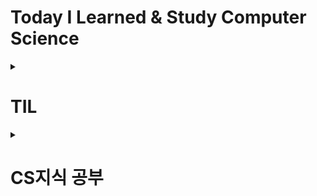 # Today I Learned & Study Computer Science

<details>
<summary><h1>TIL</h1></summary>
  
#### 기록 2024-03
- [2024-03-27 기록](https://github.com/pie0902/TIL/blob/main/Spring/Study%20Diary/2024-03-27%20TIL.md)
- [2024-03-28 기록](https://github.com/pie0902/TIL/blob/main/Spring/Study%20Diary/2024-03-28%20TIL.md)
- [2024-03-29 기록](https://github.com/pie0902/TIL/blob/main/Spring/Study%20Diary/2024-03-29%20TIL.md)
- [2024-03-31 기록](https://github.com/pie0902/TIL/blob/main/Spring/Study%20Diary/2024-03-31%20TIL.md)
#### Spring Boot Practices
- 2024-03-20 [쿼리 방식에 따른 전체조회 메서드 실행속도](https://github.com/pie0902/TIL/blob/main/Spring/SpringBootPractices/1.%EC%BF%BC%EB%A6%AC%20%EB%B0%A9%EC%8B%9D%EC%97%90%20%EB%94%B0%EB%A5%B8%20%EC%A0%84%EC%B2%B4%EC%A1%B0%ED%9A%8C%20%EB%A9%94%EC%84%9C%EB%93%9C%EC%9D%98%20%EC%8B%A4%ED%96%89%EC%86%8D%EB%8F%84.md)
- 2024-03-28 [Spring Data JPA를 활용한 리뷰 생성 로직 구현](https://github.com/pie0902/TIL/blob/main/Spring/SpringBootPractices/2.Spring%20Data%20JPA%EB%A5%BC%20%ED%99%9C%EC%9A%A9%ED%95%9C%20%EB%A6%AC%EB%B7%B0%20%EC%83%9D%EC%84%B1%20%EB%A1%9C%EC%A7%81%20%EA%B5%AC%ED%98%84.md)
- 2024-04-01 [3.Redis 캐싱으로 Spring Boot 애플리케이션 속도 향상시키기](https://github.com/pie0902/TIL/blob/main/Spring/SpringBootPractices/3.Redis%20%EC%BA%90%EC%8B%B1%EC%9C%BC%EB%A1%9C%20Spring%20Boot%20%EC%95%A0%ED%94%8C%EB%A6%AC%EC%BC%80%EC%9D%B4%EC%85%98%20%EC%86%8D%EB%8F%84%20%ED%96%A5%EC%83%81%EC%8B%9C%ED%82%A4%EA%B8%B0.md)
#### Library
- Jackson
  * 2024-03-31 [Object Mapper](https://github.com/pie0902/TIL/blob/main/Spring/Library/Jackson/ObjectMapper.md)
</details>
<details>
<summary><h1>CS지식 공부</h1></summary>
  
## Web
#### NetWork
- [HTTP&HTTPS란?](https://github.com/pie0902/TIL/blob/main/Spring/Web/Network/HTTP%26HTTPS.md)
- [HTTP status code](https://github.com/pie0902/TIL/blob/main/Spring/Web/Network/HTTP_status_code.md)
- [OSI 7계층](https://github.com/pie0902/TIL/blob/main/Spring/Web/Network/OSI_7_%EA%B3%84%EC%B8%B5.md)
#### REST
- [REST API](https://github.com/pie0902/TIL/blob/main/Spring/Web/REST/REST_API.md)
## DataBase
- [Index](https://github.com/pie0902/TIL/blob/main/Spring/DataBase/index.md)

## Spring
#### Spring 기초 개념 정리
- [Spring MVC 기초 개념 정리](https://github.com/pie0902/TIL/blob/main/Spring/mvc/mvc.md)
- [Ioc&DI](https://github.com/pie0902/TIL/blob/main/Spring/Core_Concepts/IoC%26DI.md)
- [MVC의 생명주기](https://github.com/pie0902/TIL/blob/main/Spring/mvc/mvc%EC%9D%98%20%EC%83%9D%EB%AA%85%EC%A3%BC%EA%B8%B0.md)
</details>
